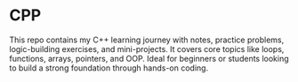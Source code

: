 # CPP
This repo contains my C++ learning journey with notes, practice problems, logic-building exercises, and mini-projects. It covers core topics like loops, functions, arrays, pointers, and OOP. Ideal for beginners or students looking to build a strong foundation through hands-on coding.
